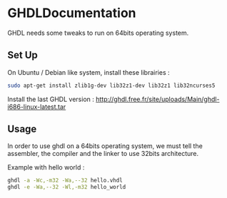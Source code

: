# GHDLDocumentation
GHDL needs some tweaks to run on 64bits operating system.

## Set Up
On Ubuntu / Debian like system, install these librairies :

```bash
sudo apt-get install zlib1g-dev lib32z1-dev lib32z1 lib32ncurses5
```

Install the last GHDL version : http://ghdl.free.fr/site/uploads/Main/ghdl-i686-linux-latest.tar

## Usage

In order to use ghdl on a 64bits operating system, we must tell the assembler, the compiler and the linker to use 32bits architecture.

Example with hello world :

```bash
ghdl -a -Wc,-m32 -Wa,--32 hello.vhdl
ghdl -e -Wa,--32 -Wl,-m32 hello_world
```
